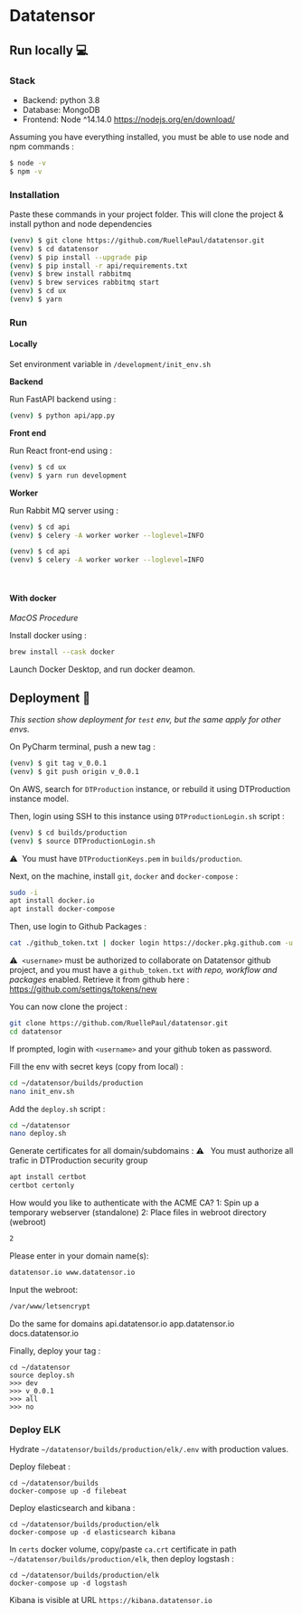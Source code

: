 # Datatensor

## Run locally :computer: 

### Stack 
- Backend: python 3.8
- Database: MongoDB
- Frontend: Node ^14.14.0 https://nodejs.org/en/download/

Assuming you have everything installed, you must be able to use node and npm commands :

```bash
$ node -v
$ npm -v
```

### Installation 

Paste these commands in your project folder. This will clone the project & install python and node dependencies

```bash
(venv) $ git clone https://github.com/RuellePaul/datatensor.git
(venv) $ cd datatensor
(venv) $ pip install --upgrade pip
(venv) $ pip install -r api/requirements.txt
(venv) $ brew install rabbitmq
(venv) $ brew services rabbitmq start
(venv) $ cd ux
(venv) $ yarn
```

### Run

#### Locally

Set environment variable in `/development/init_env.sh`

**Backend**

Run FastAPI backend using :

```bash
(venv) $ python api/app.py
```

**Front end**

Run React front-end using :

```bash
(venv) $ cd ux
(venv) $ yarn run development
```

**Worker**

Run Rabbit MQ server using :

```bash
(venv) $ cd api
(venv) $ celery -A worker worker --loglevel=INFO
```

```bash
(venv) $ cd api
(venv) $ celery -A worker worker --loglevel=INFO
```

<br/>

#### With docker 

_MacOS Procedure_

Install docker using :

```bash
brew install --cask docker
```

Launch Docker Desktop, and run docker deamon.


## Deployment :bow_and_arrow:

_This section show deployment for `test` env, but the same apply for other envs._

On PyCharm terminal, push a new tag :

```bash
(venv) $ git tag v_0.0.1
(venv) $ git push origin v_0.0.1
```


On AWS, search for `DTProduction` instance, or rebuild it using DTProduction instance model.

Then, login using SSH to this instance using `DTProductionLogin.sh` script :

```bash
(venv) $ cd builds/production
(venv) $ source DTProductionLogin.sh
```

⚠️&nbsp;&nbsp;You must have `DTProductionKeys.pem` in `builds/production`.

Next, on the machine, install `git`, `docker` and `docker-compose` :

```bash
sudo -i
apt install docker.io
apt install docker-compose
```

Then, use login to Github Packages :

```bash
cat ./github_token.txt | docker login https://docker.pkg.github.com -u <username> --password-stdin
```

⚠️&nbsp;&nbsp;`<username>` must be authorized to collaborate on Datatensor github project, and you must have a `github_token.txt` *with repo, workflow and packages* enabled. 
Retrieve it from github here : https://github.com/settings/tokens/new

You can now clone the project :

```bash
git clone https://github.com/RuellePaul/datatensor.git
cd datatensor
```

If prompted, login with `<username>` and your github token as password.

Fill the env with secret keys (copy from local) :

```bash
cd ~/datatensor/builds/production
nano init_env.sh
```

Add the `deploy.sh` script :

```bash
cd ~/datatensor
nano deploy.sh
```

Generate certificates for all domain/subdomains :
⚠️&nbsp;&nbsp; You must authorize all trafic in DTProduction security group

```bash
apt install certbot
certbot certonly
```

How would you like to authenticate with the ACME CA?
1: Spin up a temporary webserver (standalone)
2: Place files in webroot directory (webroot)
```bash
2
```
Please enter in your domain name(s): 
```bash
datatensor.io www.datatensor.io
```
Input the webroot:
```bash
/var/www/letsencrypt
```

Do the same for domains api.datatensor.io app.datatensor.io docs.datatensor.io

Finally, deploy your tag :

```
cd ~/datatensor
source deploy.sh
>>> dev
>>> v_0.0.1
>>> all
>>> no
```

### Deploy ELK

Hydrate `~/datatensor/builds/production/elk/.env` with production values.

Deploy filebeat :

```
cd ~/datatensor/builds
docker-compose up -d filebeat
```

Deploy elasticsearch and kibana :

```
cd ~/datatensor/builds/production/elk
docker-compose up -d elasticsearch kibana
```

In `certs` docker volume, copy/paste `ca.crt` certificate in path `~/datatensor/builds/production/elk`, then deploy logstash :

```
cd ~/datatensor/builds/production/elk
docker-compose up -d logstash
```

Kibana is visible at URL `https://kibana.datatensor.io`
